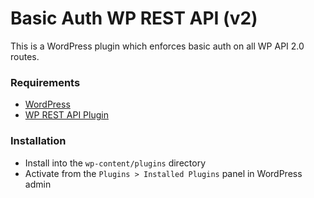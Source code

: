# Basic Auth WP REST API (v2)
This is a WordPress plugin which enforces basic auth on all WP API 2.0 routes.

### Requirements
* [WordPress](https://wordpress.org/)
* [WP REST API Plugin](https://wordpress.org/plugins/rest-api/)

### Installation
* Install into the `wp-content/plugins` directory
* Activate from the `Plugins > Installed Plugins` panel in WordPress admin
